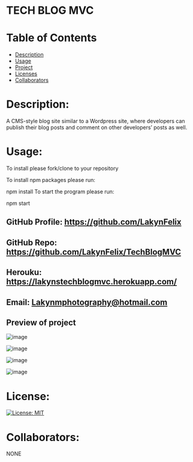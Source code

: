 
# TECH BLOG MVC

# Table of Contents 
* [Description](#descriptionofproject)  
* [Usage](#languages)  
* [Project](#nameofproject)    
* [Licenses](#licenses)   
* [Collaborators](#collaborators)   
 

 
# Description: 
A CMS-style blog site similar to a Wordpress site, where developers can publish their blog posts and comment on other developers’ posts as well. 

# Usage: 

To install please fork/clone to your repository

To install npm packages please run:

npm install
To start the program please run:

npm start

## GitHub Profile: https://github.com/LakynFelix   
## GitHub Repo: https://github.com/LakynFelix/TechBlogMVC
## Herouku: https://lakynstechblogmvc.herokuapp.com/ 
## Email: Lakynmphotography@hotmail.com 

## Preview of project
![image](https://user-images.githubusercontent.com/84104126/133703745-63400c63-960f-4bcd-be5f-9f52afde73f8.png)

![image](https://user-images.githubusercontent.com/84104126/133703722-91b6330e-c053-4eae-a653-ba75138a8a8e.png)

![image](https://user-images.githubusercontent.com/84104126/133703702-5a48d2fa-3d0a-48e7-94cd-dd1b10deb96f.png)

![image](https://user-images.githubusercontent.com/84104126/133703681-db146328-0baa-4dc5-8283-7ff3791f6157.png)


# License:  
[![License: MIT](https://img.shields.io/badge/License-MIT-yellow.svg)](https://opensource.org/licenses/MIT)
  
 # Collaborators:
 NONE   
  
 
